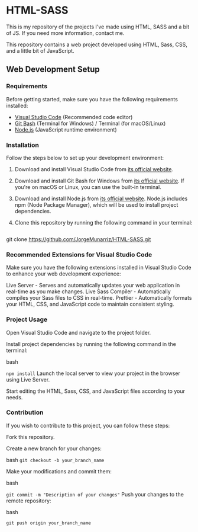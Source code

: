 # HTML-SASS
This is my repository of the projects I've made using HTML, SASS and a bit of JS. If you need more information, contact me.


This repository contains a web project developed using HTML, Sass, CSS, and a little bit of JavaScript.

## Web Development Setup

### Requirements

Before getting started, make sure you have the following requirements installed:

- [Visual Studio Code](https://code.visualstudio.com/) (Recommended code editor)
- [Git Bash](https://gitforwindows.org/) (Terminal for Windows) / Terminal (for macOS/Linux)
- [Node.js](https://nodejs.org/) (JavaScript runtime environment)

### Installation

Follow the steps below to set up your development environment:

1. Download and install Visual Studio Code from [its official website](https://code.visualstudio.com/).

2. Download and install Git Bash for Windows from [its official website](https://gitforwindows.org/). If you're on macOS or Linux, you can use the built-in terminal.

3. Download and install Node.js from [its official website](https://nodejs.org/). Node.js includes npm (Node Package Manager), which will be used to install project dependencies.

4. Clone this repository by running the following command in your terminal:

   ```bash
git clone https://github.com/JorgeMunarriz/HTML-SASS.git

### Recommended Extensions for Visual Studio Code
Make sure you have the following extensions installed in Visual Studio Code to enhance your web development experience:

Live Server - Serves and automatically updates your web application in real-time as you make changes.
Live Sass Compiler - Automatically compiles your Sass files to CSS in real-time.
Prettier - Automatically formats your HTML, CSS, and JavaScript code to maintain consistent styling.

### Project Usage
Open Visual Studio Code and navigate to the project folder.

Install project dependencies by running the following command in the terminal:

bash

`npm install`
Launch the local server to view your project in the browser using Live Server.

Start editing the HTML, Sass, CSS, and JavaScript files according to your needs.

### Contribution
If you wish to contribute to this project, you can follow these steps:

Fork this repository.

Create a new branch for your changes:

bash
`git checkout -b your_branch_name`

Make your modifications and commit them:

bash

`git commit -m "Description of your changes"`
Push your changes to the remote repository:

bash

`git push origin your_branch_name`
